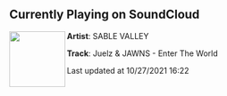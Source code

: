 ## Currently Playing on SoundCloud

[<img align="left" width="100" src="https://i1.sndcdn.com/artworks-yyH0ibCdXEt54jnd-VynjZw-t500x500.jpg">](https://soundcloud.com/sablevalley/enter-the-world?in=longjawns/sets/enter-the-world)

**Artist**: SABLE VALLEY 

**Track**: Juelz & JAWNS - Enter The World

Last updated at 10/27/2021 16:22
